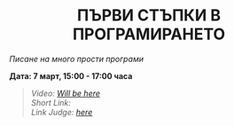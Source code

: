 <h1 align="center">ПЪРВИ СТЪПКИ В ПРОГРАМИРАНЕТО</h1>
<i>Писане на много прости програми</i>
<br>

<p><b>Дата: 7 март, 15:00 - 17:00 часа</b></p>

<blockquote>
    <i>
        Video: <a href="#">Will be here</a>
    </i>
    <br>
    <i>
        Short Link:
    </i>
    <br>
    <i>
        Link Judge: <a href="https://judge.softuni.bg/Contests/Practice/Index/1010#0">here</a>
    </i>
</blockquote>



